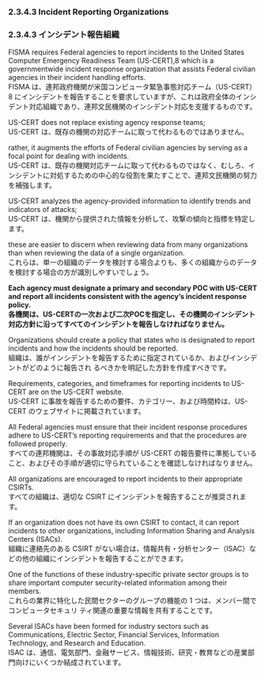 ### 2.3.4.3 Incident Reporting Organizations
### 2.3.4.3 インシデント報告組織

FISMA requires Federal agencies to report incidents to the United States Computer Emergency Readiness Team (US-CERT),8 which is a governmentwide incident response organization that assists Federal civilian agencies in their incident handling efforts.  
FISMA は、連邦政府機関が米国コンピュータ緊急事態対応チーム（US-CERT）8 にインシデントを報告することを要求していますが、これは政府全体のインシデント対応組織であり、連邦文民機関のインシデント対応を支援するものです。  

US-CERT does not replace existing agency response teams;  
US-CERT は、既存の機関の対応チームに取って代わるものではありません。  

rather, it augments the efforts of Federal civilian agencies by serving as a focal point for dealing with incidents.  
US-CERT は、既存の機関対応チームに取って代わるものではなく、むしろ、インシデントに対処するための中心的な役割を果たすことで、連邦文民機関の努力を補強します。  

US-CERT analyzes the agency-provided information to identify trends and indicators of attacks;  
US-CERT は、機関から提供された情報を分析して、攻撃の傾向と指標を特定します。  

these are easier to discern when reviewing data from many organizations than when reviewing the data of a single organization.  
これらは、単一の組織のデータを検討する場合よりも、多くの組織からのデータを検討する場合の方が識別しやすいでしょう。  


**Each agency must designate a primary and secondary POC with US-CERT and report all incidents consistent with the agency’s incident response policy.**  
**各機関は、US-CERTの一次および二次POCを指定し、その機関のインシデント対応方針に沿ってすべてのインシデントを報告しなければなりません。**  

Organizations should create a policy that states who is designated to report incidents and how the incidents should be reported.  
組織は、誰がインシデントを報告するために指定されているか、およびインシデントがどのように報告され るべきかを明記した方針を作成すべきです。  

Requirements, categories, and timeframes for reporting incidents to US-CERT are on the US-CERT website.  
US-CERT に事故を報告するための要件、カテゴリー、および時間枠は、US-CERT のウェブサイトに掲載されています。  

All Federal agencies must ensure that their incident response procedures adhere to US-CERT’s reporting requirements and that the procedures are followed properly.  
すべての連邦機関は、その事故対応手順が US-CERT の報告要件に準拠していること、およびその手順が適切に守られていることを確認しなければなりません。  

All organizations are encouraged to report incidents to their appropriate CSIRTs.  
すべての組織は、適切な CSIRT にインシデントを報告することが推奨されます。  

If an organization does not have its own CSIRT to contact, it can report incidents to other organizations, including Information Sharing and Analysis Centers (ISACs).  
組織に連絡先のある CSIRT がない場合は、情報共有・分析センター（ISAC）などの他の組織にインシデントを報告することができます。  

One of the functions of these industry-specific private sector groups is to share important computer security-related information among their members.  
これらの業界に特化した民間セクターのグループの機能の 1 つは、メンバー間でコンピュータセキュリ ティ関連の重要な情報を共有することです。  

Several ISACs have been formed for industry sectors such as Communications, Electric Sector, Financial Services, Information Technology, and Research and Education.  
ISAC は、通信、電気部門、金融サービス、情報技術、研究・教育などの産業部門向けにいくつか結成されています。  
